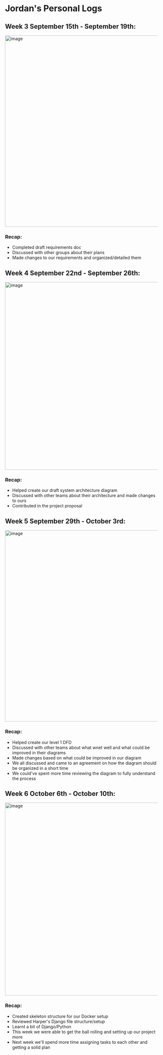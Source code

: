 # Jordan's Personal Logs
## Week 3 September 15th - September 19th:
<img width="1075" height="630" alt="image" src="https://github.com/user-attachments/assets/815d2703-ff05-4660-a1c8-ab080e4669ae" /></br>
### Recap:
- Completed draft requirements doc
- Discussed with other groups about their plans
- Made changes to our requirements and organized/detailed them
## Week 4 September 22nd - September 26th:
<img width="1060" height="618" alt="image" src="https://github.com/user-attachments/assets/f6904d7b-886c-44bf-956b-a6558f7a43ba" /></br>
### Recap:
- Helped create our draft system architecture diagram
- Discussed with other teams about their architecture and made changes to ours
- Contributed in the project proposal
## Week 5 September 29th - October 3rd:
<img width="1073" height="630" alt="image" src="https://github.com/user-attachments/assets/8cf8f69f-d9d1-44da-9233-7ca1cf7be132" /></br>
### Recap:
- Helped create our level 1 DFD
- Discussed with other teams about what wnet well and what could be improved in their diagrams
- Made changes based on what could be improved in our diagram
- We all discussed and came to an agreement on how the diagram should be organized in a short time
- We could've spent more time reviewing the diagram to fully understand the process
## Week 6 October 6th - October 10th:
<img width="1075" height="635" alt="image" src="https://github.com/user-attachments/assets/2eececa7-8579-446d-b23a-4ba3d8649c03" /></br>
### Recap:
- Created skeleton structure for our Docker setup
- Reviewed Harper's Django file structure/setup
- Learnt a bit of Django/Python
- This week we were able to get the ball rolling and setting up our project more
- Next week we'll spend more time assigning tasks to each other and getting a solid plan
